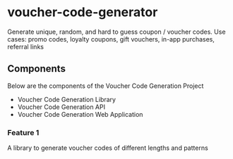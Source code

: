 # voucher-code-generator
Generate unique, random, and hard to guess coupon / voucher codes. Use cases: promo codes, loyalty coupons, gift vouchers, in-app purchases, referral links

## Components
Below are the components of the Voucher Code Generation Project
- Voucher Code Generation Library
- Voucher Code Generation API
- Voucher Code Generation Web Application

### Feature 1

A library to generate voucher codes of different lengths and patterns
